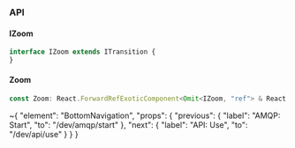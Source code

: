 

### API

#### IZoom

```ts
interface IZoom extends ITransition {
}
```

#### Zoom

```ts
const Zoom: React.ForwardRefExoticComponent<Omit<IZoom, "ref"> & React.RefAttributes<unknown>>;
```


~{
  "element": "BottomNavigation",
  "props": {
    "previous": {
      "label": "AMQP: Start",
      "to": "/dev/amqp/start"
    },
    "next": {
      "label": "API: Use",
      "to": "/dev/api/use"
    }
  }
}
